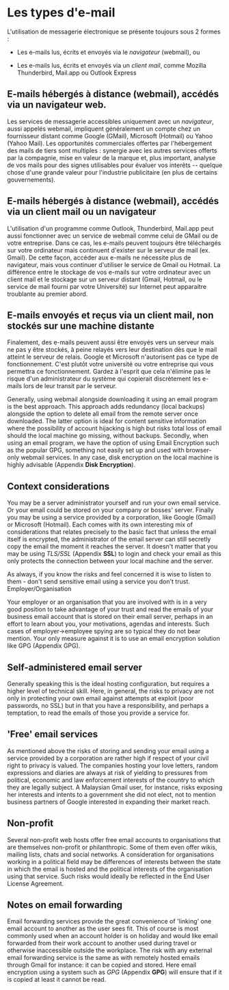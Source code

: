 Les types d'e-mail
==============

L'utilisation de messagerie électronique se présente toujours sous 2 formes :

 * Les e-mails lus, écrits et envoyés via le *navigateur* (webmail), ou

 * Les e-mails lus, écrits et envoyés via un *client mail*, comme Mozilla Thunderbird, Mail.app ou Outlook Express


E-mails hébergés à distance (webmail), accédés via un navigateur web.
----------------------------------------------------------------

Les services de messagerie accessibles uniquement avec un *navigateur*, aussi appelés webmail, impliquent généralement un compte chez un fournisseur distant comme Google (GMail), Microsoft (Hotmail) ou Yahoo (Yahoo Mail). Les opportunités commerciales offertes par l'hébergement des mails de tiers sont multiples : synergie avec les autres services offerts par la compagnie, mise en valeur de la marque et, plus important, analyse de vos mails pour des signes utilisables pour évaluer vos interêts -- quelque chose d'une grande valeur pour l'industrie publicitaire (en plus de certains gouvernements).

E-mails hébergés à distance (webmail), accédés via un client mail ou un navigateur
------------------------------------------------------------------------------

L'utilisation d'un programme comme Outlook, Thunderbird, Mail.app peut aussi fonctionner avec un service de webmail comme celui de GMail ou de votre entreprise. Dans ce cas, les e-mails peuvent toujours être téléchargés sur votre ordinateur mais continuent d'exister sur le serveur de mail (ex. Gmail). De cette façon, accéder aux e-mails ne nécessite plus de navigateur, mais vous continuer d'utiliser le service de Gmail ou Hotmail. La différence entre le stockage de vos e-mails sur votre ordinateur avec un client mail et le stockage sur un serveur distant (Gmail, Hotmail, ou le service de mail fourni par votre Université) sur Internet peut apparaitre troublante au premier abord.


E-mails envoyés et reçus via un client mail, non stockés sur une machine distante
-----------------------------------------------------------------------------

Finalement, des e-mails peuvent aussi être envoyés vers un serveur mais ne pas y être stockés, à peine relayés vers leur destination dès que le mail atteint le serveur de relais. Google et Microsoft n'autorisent pas ce type de fonctionnement. C'est plutôt votre université ou votre entreprise qui vous permettra ce fonctionnement. Gardez à l'esprit que cela n'élimine pas le risque d'un administrateur du système qui copierait discrètement les e-mails lors de leur transit par le serveur.

Generally, using webmail alongside downloading it using an email program is the best approach. This approach adds redundancy (local backups) alongside the option to delete all email from the remote server once downloaded. The latter option is ideal for content sensitive information where the possibility of account hijacking is high but risks total loss of email should the local machine go missing, without backups. Secondly, when using an email program, we have the option of using Email Encryption such as the popular GPG, something not easily set up and used with browser-only webmail services. In any case, disk encryption on the local machine is highly advisable (Appendix **Disk Encryption**).

Context considerations
----------------------

You may be a server administrator yourself and run your own email service. Or your email could be stored on your company or bosses' server. Finally you may be using a service provided by a corporation, like Google (Gmail) or Microsoft (Hotmail). Each comes with its own interesting mix of considerations that relates precisely to the basic fact that unless the email itself is encrypted, the administrator of the email server can still secretly copy the email the moment it reaches the server. It doesn't matter that you may be using *TLS/SSL* (Appendix **SSL**) to login and check your email as this only protects the connection between your local machine and the server.

As always, if you know the risks and feel concerned it is wise to listen to them - don't send sensitive email using a service you don't trust.
Employer/Organisation

Your employer or an organisation that you are involved with is in a very good position to take advantage of your trust and read the emails of your business email account that is stored on their email server, perhaps in an effort to learn about you, your motivations, agendas and interests. Such cases of employer->employee spying are so typical they do not bear mention. Your only measure against it is to use an email encryption solution like GPG (Appendix GPG).

Self-administered email server
------------------------------

Generally speaking this is the ideal hosting configuration, but requires a higher level of technical skill. Here, in general, the risks to privacy are not only in protecting your own email against attempts at exploit (poor passwords, no SSL) but in that you have a responsibility, and perhaps a temptation, to read the emails of those you provide a service for.

'Free' email services
---------------------

As mentioned above the risks of storing and sending your email using a service provided by a corporation are rather high if respect of your civil right to privacy is valued. The companies hosting your love letters, random expressions and diaries are always at risk of yielding to pressures from political, economic and law enforcement interests of the country to which they are legally subject. A Malaysian Gmail user, for instance, risks exposing her interests and intents to a government she did not elect, not to mention business partners of Google interested in expanding their market reach.

Non-profit
----------

Several non-profit web hosts offer free email accounts to organisations that are themselves non-profit or philanthropic. Some of them even offer wikis, mailing lists, chats and social networks. A consideration for organisations working in a political field may be differences of interests between the state in which the email is hosted and the political interests of the organisation using that service. Such risks would ideally be reflected in the End User License Agreement.

Notes on email forwarding
-------------------------

Email forwarding services provide the great convenience of 'linking' one email account to another as the user sees fit. This of course is most commonly used when an account holder is on holiday and would like email forwarded from their work account to another used during travel or otherwise inaccessible outside the workplace. The risk with any external email forwarding service is the same as with remotely hosted emails through Gmail for instance: it can be copied and stored. Here email encryption using a system such as *GPG* (Appendix **GPG**) will ensure that if it is copied at least it cannot be read.
